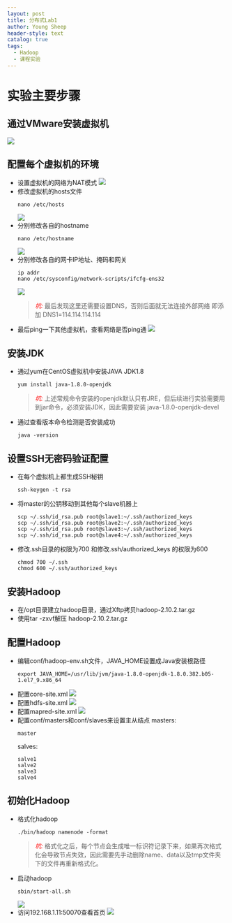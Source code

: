```yaml
---
layout: post
title: 分布式Lab1
author: Young Sheep
header-style: text
catalog: true
tags:
  - Hadoop
  - 课程实验
---
```

# 实验主要步骤
## 通过VMware安装虚拟机
![](img/in-post/Pasted%20image%2020231111101214.png)
## 配置每个虚拟机的环境
- 设置虚拟机的网络为NAT模式
	![](/img/in-post/Pasted%20image%2020231111101141.png)
- 修改虚拟机的hosts文件
	```
	nano /etc/hosts
	```
	![](/img/in-post/Pasted%20image%2020231111103357.png)
- 分别修改各自的hostname
	```
	nano /etc/hostname
	```
	![](img/in-post/Pasted%20image%2020231111103527.png)
- 分别修改各自的网卡IP地址、掩码和网关
	```
	ip addr
	nano /etc/sysconfig/network-scripts/ifcfg-ens32
	```
    ![](/img/in-post/Pasted%20image%2020231111103724.png)
    > *<font color="red">坑:</font>*
    最后发现这里还需要设置DNS，否则后面就无法连接外部网络
    即添加 DNS1=114.114.114.114
- 最后ping一下其他虚拟机，查看网络是否ping通
	![](/img/in-post/Pasted%20image%2020231111104632.png)
## 安装JDK
- 通过yum在CentOS虚拟机中安装JAVA JDK1.8
	```
	yum install java-1.8.0-openjdk
	```
	>*<font color="red">坑:</font>*
	上述常规命令安装的openjdk默认只有JRE，但后续进行实验需要用到jar命令，必须安装JDK，因此需要安装 java-1.8.0-openjdk-devel
- 通过查看版本命令检测是否安装成功
	```
	java -version
	```
## 设置SSH无密码验证配置
- 在每个虚拟机上都生成SSH秘钥
	```
	ssh-keygen -t rsa
	```
-  将master的公钥移动到其他每个slave机器上
	```
	scp ~/.ssh/id_rsa.pub root@slave1:~/.ssh/authorized_keys
	scp ~/.ssh/id_rsa.pub root@slave2:~/.ssh/authorized_keys
	scp ~/.ssh/id_rsa.pub root@slave3:~/.ssh/authorized_keys
	scp ~/.ssh/id_rsa.pub root@slave4:~/.ssh/authorized_keys
	```
- 修改.ssh目录的权限为700 和修改.ssh/authorized_keys 的权限为600
	```
	chmod 700 ~/.ssh
	chmod 600 ~/.ssh/authorized_keys
	```
## 安装Hadoop
- 在/opt目录建立hadoop目录，通过Xftp拷贝hadoop-2.10.2.tar.gz
- 使用tar -zxvf解压 hadoop-2.10.2.tar.gz
## 配置Hadoop
- 编辑conf/hadoop-env.sh文件，JAVA_HOME设置成Java安装根路径
	```
	export JAVA_HOME=/usr/lib/jvm/java-1.8.0-openjdk-1.8.0.382.b05-1.el7_9.x86_64
	```
- 配置core-site.xml
	![](/img/in-post/Pasted%20image%2020231111110717.png)
- 配置hdfs-site.xml
	![](/img/in-post/Pasted%20image%2020231111110838.png)
- 配置mapred-site.xml
	![](/img/in-post/Pasted%20image%2020231111110959.png)
- 配置conf/masters和conf/slaves来设置主从结点
	masters:
	```
	master
	```
	salves:
	```
	salve1
	salve2
	salve3
	salve4
	```
## 初始化Hadoop
- 格式化hadoop
	```
	./bin/hadoop namenode -format
	```
	>*<font color="red">坑:</font>*
	格式化之后，每个节点会生成唯一标识符记录下来，如果再次格式化会导致节点失效，因此需要先手动删除name、data以及tmp文件夹下的文件再重新格式化。
- 启动hadoop
	```
	sbin/start-all.sh
	```
	![](/img/in-post/Pasted%20image%2020231111111913.png)
- 访问192.168.1.11:50070查看首页
	![](/img/in-post/Pasted%20image%2020231111112040.png)
